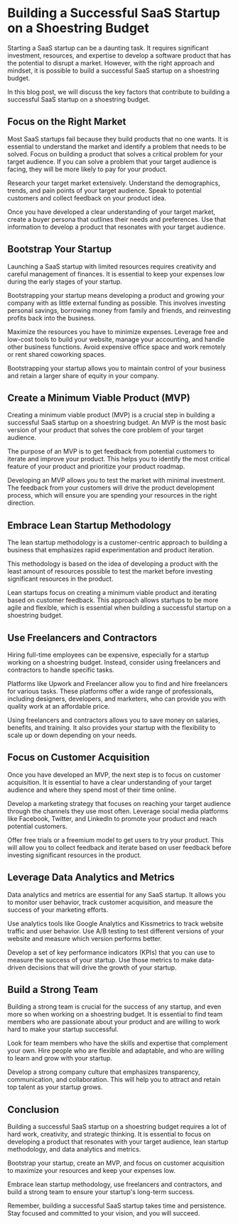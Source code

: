 # Building a Successful SaaS Startup on a Shoestring Budget

Starting a SaaS startup can be a daunting task. It requires significant investment, resources, and expertise to develop a software product that has the potential to disrupt a market. However, with the right approach and mindset, it is possible to build a successful SaaS startup on a shoestring budget.

In this blog post, we will discuss the key factors that contribute to building a successful SaaS startup on a shoestring budget.

## Focus on the Right Market

Most SaaS startups fail because they build products that no one wants. It is essential to understand the market and identify a problem that needs to be solved. Focus on building a product that solves a critical problem for your target audience. If you can solve a problem that your target audience is facing, they will be more likely to pay for your product.

Research your target market extensively. Understand the demographics, trends, and pain points of your target audience. Speak to potential customers and collect feedback on your product idea.

Once you have developed a clear understanding of your target market, create a buyer persona that outlines their needs and preferences. Use that information to develop a product that resonates with your target audience.

## Bootstrap Your Startup

Launching a SaaS startup with limited resources requires creativity and careful management of finances. It is essential to keep your expenses low during the early stages of your startup.

Bootstrapping your startup means developing a product and growing your company with as little external funding as possible. This involves investing personal savings, borrowing money from family and friends, and reinvesting profits back into the business.

Maximize the resources you have to minimize expenses. Leverage free and low-cost tools to build your website, manage your accounting, and handle other business functions. Avoid expensive office space and work remotely or rent shared coworking spaces.

Bootstrapping your startup allows you to maintain control of your business and retain a larger share of equity in your company.

## Create a Minimum Viable Product (MVP)

Creating a minimum viable product (MVP) is a crucial step in building a successful SaaS startup on a shoestring budget. An MVP is the most basic version of your product that solves the core problem of your target audience.

The purpose of an MVP is to get feedback from potential customers to iterate and improve your product. This helps you to identify the most critical feature of your product and prioritize your product roadmap.

Developing an MVP allows you to test the market with minimal investment. The feedback from your customers will drive the product development process, which will ensure you are spending your resources in the right direction.

## Embrace Lean Startup Methodology

The lean startup methodology is a customer-centric approach to building a business that emphasizes rapid experimentation and product iteration.

This methodology is based on the idea of developing a product with the least amount of resources possible to test the market before investing significant resources in the product.

Lean startups focus on creating a minimum viable product and iterating based on customer feedback. This approach allows startups to be more agile and flexible, which is essential when building a successful startup on a shoestring budget.

## Use Freelancers and Contractors

Hiring full-time employees can be expensive, especially for a startup working on a shoestring budget. Instead, consider using freelancers and contractors to handle specific tasks.

Platforms like Upwork and Freelancer allow you to find and hire freelancers for various tasks. These platforms offer a wide range of professionals, including designers, developers, and marketers, who can provide you with quality work at an affordable price.

Using freelancers and contractors allows you to save money on salaries, benefits, and training. It also provides your startup with the flexibility to scale up or down depending on your needs.

## Focus on Customer Acquisition

Once you have developed an MVP, the next step is to focus on customer acquisition. It is essential to have a clear understanding of your target audience and where they spend most of their time online.

Develop a marketing strategy that focuses on reaching your target audience through the channels they use most often. Leverage social media platforms like Facebook, Twitter, and LinkedIn to promote your product and reach potential customers.

Offer free trials or a freemium model to get users to try your product. This will allow you to collect feedback and iterate based on user feedback before investing significant resources in the product.

## Leverage Data Analytics and Metrics

Data analytics and metrics are essential for any SaaS startup. It allows you to monitor user behavior, track customer acquisition, and measure the success of your marketing efforts.

Use analytics tools like Google Analytics and Kissmetrics to track website traffic and user behavior. Use A/B testing to test different versions of your website and measure which version performs better.

Develop a set of key performance indicators (KPIs) that you can use to measure the success of your startup. Use those metrics to make data-driven decisions that will drive the growth of your startup.

## Build a Strong Team

Building a strong team is crucial for the success of any startup, and even more so when working on a shoestring budget. It is essential to find team members who are passionate about your product and are willing to work hard to make your startup successful.

Look for team members who have the skills and expertise that complement your own. Hire people who are flexible and adaptable, and who are willing to learn and grow with your startup.

Develop a strong company culture that emphasizes transparency, communication, and collaboration. This will help you to attract and retain top talent as your startup grows.

## Conclusion

Building a successful SaaS startup on a shoestring budget requires a lot of hard work, creativity, and strategic thinking. It is essential to focus on developing a product that resonates with your target audience, lean startup methodology, and data analytics and metrics.

Bootstrap your startup, create an MVP, and focus on customer acquisition to maximize your resources and keep your expenses low.

Embrace lean startup methodology, use freelancers and contractors, and build a strong team to ensure your startup's long-term success.

Remember, building a successful SaaS startup takes time and persistence. Stay focused and committed to your vision, and you will succeed.